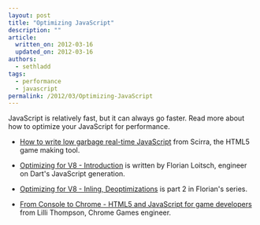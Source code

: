 ```yaml
---
layout: post
title: "Optimizing JavaScript"
description: ""
article:
  written_on: 2012-03-16
  updated_on: 2012-03-16
authors:
  - sethladd
tags:
  - performance
  - javascript
permalink: /2012/03/Optimizing-JavaScript
---
```

JavaScript is relatively fast, but it can always go faster. Read more about how to optimize your JavaScript for performance.

* [How to write low garbage real-time JavaScript](http://www.scirra.com/blog/76/how-to-write-low-garbage-real-time-javascript) from Scirra, the HTML5 game making tool.

* [Optimizing for V8 - Introduction](http://floitsch.blogspot.com/2012/03/optimizing-for-v8-introduction.html) is written by Florian Loitsch, engineer on Dart's JavaScript generation.

* [Optimizing for V8 - Inling, Deoptimizations](http://floitsch.blogspot.com/2012/03/optimizing-for-v8-inlining.html) is part 2 in Florian's series.

* [From Console to Chrome - HTML5 and JavaScript for game developers](http://www.youtube.com/watch?v=XAqIpGU8ZZk) from Lilli Thompson, Chrome Games engineer.
